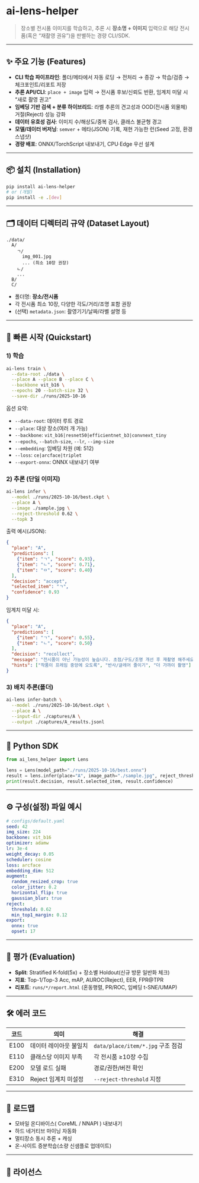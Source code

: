 # ai-lens-helper

> 장소별 전시품 이미지를 학습하고, 추론 시 **장소명 + 이미지** 입력으로 해당 전시품(혹은 “재촬영 권유”)을 판별하는 경량 CLI/SDK.

---

## ✨ 주요 기능 (Features)

* **CLI 학습 파이프라인**: 폴더/메타에서 자동 로딩 → 전처리 → 증강 → 학습/검증 → 체크포인트/리포트 저장
* **추론 API/CLI**: `place + image` 입력 → 전시품 후보/신뢰도 반환, 임계치 미달 시 “새로 촬영 권고”
* **임베딩 기반 검색 + 분류 하이브리드**: 라벨 추론의 견고성과 OOD(전시품 외물체) 거절(Reject) 성능 강화
* **데이터 유효성 검사**: 이미지 수/해상도/중복 검사, 클래스 불균형 경고
* **모델/데이터 버저닝**: `semver` + 메타(JSON) 기록, 재현 가능한 런(Seed 고정, 환경 스냅샷)
* **경량 배포**: ONNX/TorchScript 내보내기, CPU·Edge 우선 설계

---

## 📦 설치 (Installation)

```bash
pip install ai-lens-helper
# or (개발)
pip install -e .[dev]
```

---

## 🗂️ 데이터 디렉터리 규약 (Dataset Layout)

```
./data/
  A/
    ㄱ/
      img_001.jpg
      ... (최소 10장 권장)
    ㄴ/
    ...
  B/
  C/
```

* 폴더명: **장소/전시품**
* 각 전시품 최소 10장, 다양한 각도/거리/조명 포함 권장
* (선택) `metadata.json`: 촬영기기/날짜/라벨 설명 등

---

## 🚀 빠른 시작 (Quickstart)

### 1) 학습

```bash
ai-lens train \
  --data-root ./data \
  --place A --place B --place C \
  --backbone vit_b16 \
  --epochs 20 --batch-size 32 \
  --save-dir ./runs/2025-10-16
```

옵션 요약:

* `--data-root`: 데이터 루트 경로
* `--place`: 대상 장소(여러 개 가능)
* `--backbone`: `vit_b16|resnet50|efficientnet_b3|convnext_tiny`
* `--epochs`, `--batch-size`, `--lr`, `--img-size`
* `--embedding`: 임베딩 차원 (예: 512)
* `--loss`: `ce|arcface|triplet`
* `--export-onnx`: ONNX 내보내기 여부

### 2) 추론 (단일 이미지)

```bash
ai-lens infer \
  --model ./runs/2025-10-16/best.ckpt \
  --place A \
  --image ./sample.jpg \
  --reject-threshold 0.62 \
  --topk 3
```

출력 예시(JSON):

```json
{
  "place": "A",
  "predictions": [
    {"item": "ㄱ", "score": 0.93},
    {"item": "ㄴ", "score": 0.71},
    {"item": "ㅁ", "score": 0.40}
  ],
  "decision": "accept",
  "selected_item": "ㄱ",
  "confidence": 0.93
}
```

임계치 미달 시:

```json
{
  "place": "A",
  "predictions": [
    {"item": "ㄱ", "score": 0.55},
    {"item": "ㄴ", "score": 0.50}
  ],
  "decision": "recollect",
  "message": "전시품이 아닌 가능성이 높습니다. 초점/구도/조명 개선 후 재촬영 해주세요.",
  "hints": ["작품이 프레임 중앙에 오도록", "반사/글레어 줄이기", "더 가까이 촬영"]
}
```

### 3) 배치 추론(폴더)

```bash
ai-lens infer-batch \
  --model ./runs/2025-10-16/best.ckpt \
  --place A \
  --input-dir ./captures/A \
  --output ./captures/A_results.jsonl
```

---

## 🔧 Python SDK

```python
from ai_lens_helper import Lens

lens = Lens(model_path="./runs/2025-10-16/best.onnx")
result = lens.infer(place="A", image_path="./sample.jpg", reject_threshold=0.62)
print(result.decision, result.selected_item, result.confidence)
```

---

## ⚙️ 구성(설정) 파일 예시

```yaml
# configs/default.yaml
seed: 42
img_size: 224
backbone: vit_b16
optimizer: adamw
lr: 3e-4
weight_decay: 0.05
scheduler: cosine
loss: arcface
embedding_dim: 512
augment:
  random_resized_crop: true
  color_jitter: 0.2
  horizontal_flip: true
  gaussian_blur: true
reject:
  threshold: 0.62
  min_top1_margin: 0.12
export:
  onnx: true
  opset: 17
```

---

## 🧪 평가 (Evaluation)

* **Split**: Stratified K-fold(5x) + 장소별 Holdout(신규 방문 일반화 체크)
* **지표**: Top-1/Top-3 Acc, mAP, AUROC(Reject), EER, FPR@TPR
* **리포트**: `runs/*/report.html` (혼동행렬, PR/ROC, 임베딩 t-SNE/UMAP)

---

## 🛠️ 에러 코드

| 코드   | 의미             | 해결                            |
| ---- | -------------- | ----------------------------- |
| E100 | 데이터 레이아웃 불일치   | `data/place/item/*.jpg` 구조 점검 |
| E110 | 클래스당 이미지 부족    | 각 전시품 ≥10장 수집                 |
| E200 | 모델 로드 실패       | 경로/권한/버전 확인                   |
| E310 | Reject 임계치 미설정 | `--reject-threshold` 지정       |

---

## 🔭 로드맵

* 모바일 온디바이스( CoreML / NNAPI ) 내보내기
* 하드 네거티브 마이닝 자동화
* 멀티장소 동시 추론 + 캐싱
* 온-사이트 증분학습(소량 신샘플로 업데이트)

---

## 📝 라이선스
